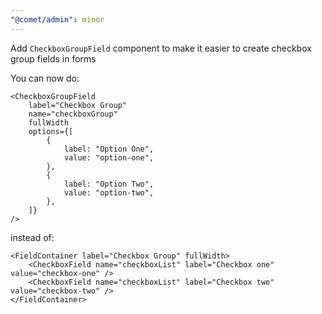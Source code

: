 ```yaml
---
"@comet/admin": minor
---
```


Add `CheckboxGroupField` component to make it easier to create checkbox group fields in forms

You can now do:

```tsx
<CheckboxGroupField
    label="Checkbox Group"
    name="checkboxGroup"
    fullWidth
    options={[
        {
            label: "Option One",
            value: "option-one",
        },
        {
            label: "Option Two",
            value: "option-two",
        },
    ]}
/>
```

instead of:

```tsx
<FieldContainer label="Checkbox Group" fullWidth>
    <CheckboxField name="checkboxList" label="Checkbox one" value="checkbox-one" />
    <CheckboxField name="checkboxList" label="Checkbox two" value="checkbox-two" />
</FieldContainer>
```
